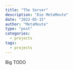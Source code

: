 ```yaml
---
title: "The Server"
description: "Die MetaMeute"
date: "2022-05-15"
author: "MetaMeute"
type: "post"
categories:
  - projects
tags:
  - projects
---
```


Big TODO
